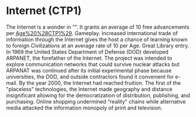 # Internet (CTP1)

The Internet is a wonder in "". It grants an average of 10 free advancements per [Age%20%28CTP1%29](Age).
Gameplay.
Increased international trade of information through the Internet gives the host a chance of learning known to foreign Civilizations at an average rate of 10 per Age. 
Great Library entry.
In 1969 the United States Department of Defense (DOD) developed ARPANET, the forefather of the Internet. The project was intended to explore communication networks that could survive nuclear attacks but ARPANAT was continued after its initial experimental phase because universities, the DOD, and outside contractors found it convenient for e-mail. By the year 2000, the Internet had reached fruition. The first of the "placeless" technologies, the Internet made geography and distance insignificant allowing for the democratization of distribution, publishing, and purchasing. Online shopping undermined "reality" chains while alternative media attacked the information monopoly of print and television.